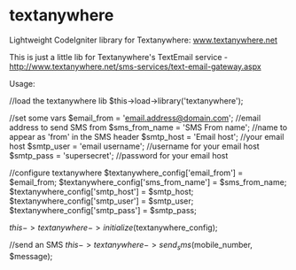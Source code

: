 textanywhere
============

Lightweight CodeIgniter library for Textanywhere: www.textanywhere.net

This is just a little lib for Textanywhere's TextEmail service - http://www.textanywhere.net/sms-services/text-email-gateway.aspx

Usage:

//load the textanywhere lib
$this->load->library('textanywhere');

//set some vars
$email_from = 'email.address@domain.com';	//email address to send SMS from
$sms_from_name = 'SMS From name';			//name to appear as 'from' in the SMS header
$smtp_host = 'Email host';					//your email host
$smtp_user = 'email username';				//username for your email host
$smtp_pass = 'supersecret';					//password for your email host

//configure textanywhere
$textanywhere_config['email_from'] = $email_from;
$textanywhere_config['sms_from_name'] = $sms_from_name;
$textanywhere_config['smtp_host'] = $smtp_host;
$textanywhere_config['smtp_user'] = $smtp_user;
$textanywhere_config['smtp_pass'] = $smtp_pass;

$this->textanywhere->initialize($textanywhere_config);

//send an SMS
$this->textanywhere->send_sms($mobile_number, $message);
